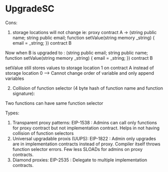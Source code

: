 # UpgradeSC
Cons:
1. storage locations will not change ie:
proxy contract A 
-> 
(string public name; 
string public email;
function setValue(string memory _string) {
    email = _string;
}) contract B

Now when B is upgraded to :
(string public email; 
string public name;
function setValue(string memory _string) {
    email = _string;
}) contract B

setValue still stores values to storage location 1 on contract A instead of storage location 0
--> Cannot change order of variable and only append variables

2. Collision of function selector (4 byte hash of function name and function signature):

Two functions can have same function selector

Types:
1. Transparent proxy patterns: EIP-1538 : Admins can call only functions for proxy contract but not implementation contract. Helps in not having collision of function selectors
2. Universal upgradable proxis (UUPS): EIP-1822 : Admin only upgrades are in implementation contracts instead of proxy. Compiler itself throws function selector errors. Few less SLOADs for admins on proxy contracts. 
3. Diamond proxies: EIP-2535 : Delegate to multiple implementation contracts.  